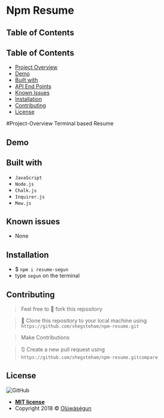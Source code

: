 # Npm Resume

## Table of Contents

## Table of Contents

* [Project Overview](#Project-Overview)
* [Demo](#demo)
* [Built with](#built-with)
* [API End Points](#API-End-Points)
* [Known Issues](#Known-issues)
* [Installation](#Installation)
* [Contributing](#contributing)
* [License](#License)

#Project-Overview
Terminal based Resume

## Demo

## Built with
- `JavaScript`
- `Node.js`
- `Chalk.js`
- `Inquirer.js`
- `Mew.js`

## Known issues
- None

## Installation

- $ `npm i resume-segun`
- type `segun` on the terminal

## Contributing
>  Feel free to 🍴 fork this repository

>  👯 Clone this repository to your local machine using `https://github.com/shegsteham/npm-resume.git`

> Make Contributions

> 🔃 Create a new pull request using `https://github.com/shegsteham/npm-resume.gitcompare`

## License
![GitHub](https://img.shields.io/github/license/mashape/apistatus.svg)

- **[MIT license](https://shegsteham.github.io/npm-resume/LICENSE.md)**
- Copyright 2018 © <a href="https://shegsteham.github.io/" target="_blank">Olúwáségun</a>